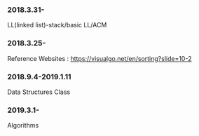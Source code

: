 ### 2018.3.31-  
LL(linked list)-stack/basic LL/ACM  
### 2018.3.25-  
Reference Websites :  https://visualgo.net/en/sorting?slide=10-2    
### 2018.9.4-2019.1.11  
Data Structures Class  
### 2019.3.1-  
Algorithms 
